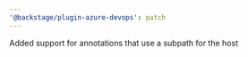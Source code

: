 ```yaml
---
'@backstage/plugin-azure-devops': patch
---
```


Added support for annotations that use a subpath for the host

